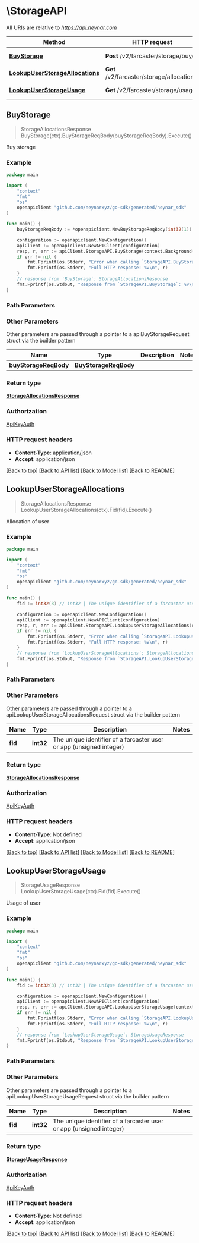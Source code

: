 # \StorageAPI

All URIs are relative to *https://api.neynar.com*

Method | HTTP request | Description
------------- | ------------- | -------------
[**BuyStorage**](StorageAPI.md#BuyStorage) | **Post** /v2/farcaster/storage/buy/ | Buy storage
[**LookupUserStorageAllocations**](StorageAPI.md#LookupUserStorageAllocations) | **Get** /v2/farcaster/storage/allocations/ | Allocation of user
[**LookupUserStorageUsage**](StorageAPI.md#LookupUserStorageUsage) | **Get** /v2/farcaster/storage/usage/ | Usage of user



## BuyStorage

> StorageAllocationsResponse BuyStorage(ctx).BuyStorageReqBody(buyStorageReqBody).Execute()

Buy storage



### Example

```go
package main

import (
	"context"
	"fmt"
	"os"
	openapiclient "github.com/neynarxyz/go-sdk/generated/neynar_sdk"
)

func main() {
	buyStorageReqBody := *openapiclient.NewBuyStorageReqBody(int32(1)) // BuyStorageReqBody | 

	configuration := openapiclient.NewConfiguration()
	apiClient := openapiclient.NewAPIClient(configuration)
	resp, r, err := apiClient.StorageAPI.BuyStorage(context.Background()).BuyStorageReqBody(buyStorageReqBody).Execute()
	if err != nil {
		fmt.Fprintf(os.Stderr, "Error when calling `StorageAPI.BuyStorage``: %v\n", err)
		fmt.Fprintf(os.Stderr, "Full HTTP response: %v\n", r)
	}
	// response from `BuyStorage`: StorageAllocationsResponse
	fmt.Fprintf(os.Stdout, "Response from `StorageAPI.BuyStorage`: %v\n", resp)
}
```

### Path Parameters



### Other Parameters

Other parameters are passed through a pointer to a apiBuyStorageRequest struct via the builder pattern


Name | Type | Description  | Notes
------------- | ------------- | ------------- | -------------
 **buyStorageReqBody** | [**BuyStorageReqBody**](BuyStorageReqBody.md) |  | 

### Return type

[**StorageAllocationsResponse**](StorageAllocationsResponse.md)

### Authorization

[ApiKeyAuth](../README.md#ApiKeyAuth)

### HTTP request headers

- **Content-Type**: application/json
- **Accept**: application/json

[[Back to top]](#) [[Back to API list]](../README.md#documentation-for-api-endpoints)
[[Back to Model list]](../README.md#documentation-for-models)
[[Back to README]](../README.md)


## LookupUserStorageAllocations

> StorageAllocationsResponse LookupUserStorageAllocations(ctx).Fid(fid).Execute()

Allocation of user



### Example

```go
package main

import (
	"context"
	"fmt"
	"os"
	openapiclient "github.com/neynarxyz/go-sdk/generated/neynar_sdk"
)

func main() {
	fid := int32(3) // int32 | The unique identifier of a farcaster user or app (unsigned integer)

	configuration := openapiclient.NewConfiguration()
	apiClient := openapiclient.NewAPIClient(configuration)
	resp, r, err := apiClient.StorageAPI.LookupUserStorageAllocations(context.Background()).Fid(fid).Execute()
	if err != nil {
		fmt.Fprintf(os.Stderr, "Error when calling `StorageAPI.LookupUserStorageAllocations``: %v\n", err)
		fmt.Fprintf(os.Stderr, "Full HTTP response: %v\n", r)
	}
	// response from `LookupUserStorageAllocations`: StorageAllocationsResponse
	fmt.Fprintf(os.Stdout, "Response from `StorageAPI.LookupUserStorageAllocations`: %v\n", resp)
}
```

### Path Parameters



### Other Parameters

Other parameters are passed through a pointer to a apiLookupUserStorageAllocationsRequest struct via the builder pattern


Name | Type | Description  | Notes
------------- | ------------- | ------------- | -------------
 **fid** | **int32** | The unique identifier of a farcaster user or app (unsigned integer) | 

### Return type

[**StorageAllocationsResponse**](StorageAllocationsResponse.md)

### Authorization

[ApiKeyAuth](../README.md#ApiKeyAuth)

### HTTP request headers

- **Content-Type**: Not defined
- **Accept**: application/json

[[Back to top]](#) [[Back to API list]](../README.md#documentation-for-api-endpoints)
[[Back to Model list]](../README.md#documentation-for-models)
[[Back to README]](../README.md)


## LookupUserStorageUsage

> StorageUsageResponse LookupUserStorageUsage(ctx).Fid(fid).Execute()

Usage of user



### Example

```go
package main

import (
	"context"
	"fmt"
	"os"
	openapiclient "github.com/neynarxyz/go-sdk/generated/neynar_sdk"
)

func main() {
	fid := int32(3) // int32 | The unique identifier of a farcaster user or app (unsigned integer)

	configuration := openapiclient.NewConfiguration()
	apiClient := openapiclient.NewAPIClient(configuration)
	resp, r, err := apiClient.StorageAPI.LookupUserStorageUsage(context.Background()).Fid(fid).Execute()
	if err != nil {
		fmt.Fprintf(os.Stderr, "Error when calling `StorageAPI.LookupUserStorageUsage``: %v\n", err)
		fmt.Fprintf(os.Stderr, "Full HTTP response: %v\n", r)
	}
	// response from `LookupUserStorageUsage`: StorageUsageResponse
	fmt.Fprintf(os.Stdout, "Response from `StorageAPI.LookupUserStorageUsage`: %v\n", resp)
}
```

### Path Parameters



### Other Parameters

Other parameters are passed through a pointer to a apiLookupUserStorageUsageRequest struct via the builder pattern


Name | Type | Description  | Notes
------------- | ------------- | ------------- | -------------
 **fid** | **int32** | The unique identifier of a farcaster user or app (unsigned integer) | 

### Return type

[**StorageUsageResponse**](StorageUsageResponse.md)

### Authorization

[ApiKeyAuth](../README.md#ApiKeyAuth)

### HTTP request headers

- **Content-Type**: Not defined
- **Accept**: application/json

[[Back to top]](#) [[Back to API list]](../README.md#documentation-for-api-endpoints)
[[Back to Model list]](../README.md#documentation-for-models)
[[Back to README]](../README.md)

